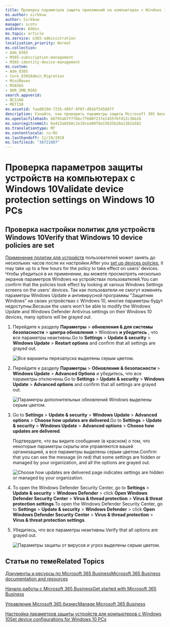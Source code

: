 ```yaml
---
title: Проверка параметров защиты приложений на компьютерах с Windows 10
ms.author: sirkkuw
author: Sirkkuw
manager: scotv
audience: Admin
ms.topic: article
ms.service: o365-administration
localization_priority: Normal
ms.collection:
- Adm_O365
- M365-subscription-management
- M365-identity-device-management
ms.custom:
- Adm_O365
- Core_O365Admin_Migration
- MiniMaven
- MSB365
- OKR_SMB_M365
search.appverid:
- BCS160
- MET150
ms.assetid: fae8819d-7235-495f-9f07-d016f545887f
description: Узнайте, как проверить параметры защиты Microsoft 365 бизнес-приложений на устройствах с Windows 10.
ms.openlocfilehash: b8793ab7f77bbc7f608f237e2455f6fd12c3bb26
ms.sourcegitcommit: 6a413a65b8c2e10cea08f0a15635b28a1362a582
ms.translationtype: MT
ms.contentlocale: ru-RU
ms.lasthandoff: 11/19/2019
ms.locfileid: "38721807"
---
```

# <a name="validate-device-protection-settings-on-windows-10-pcs"></a><span data-ttu-id="7f853-103">Проверка параметров защиты устройств на компьютерах с Windows 10</span><span class="sxs-lookup"><span data-stu-id="7f853-103">Validate device protection settings on Windows 10 PCs</span></span>

## <a name="verify-that-windows-10-device-policies-are-set"></a><span data-ttu-id="7f853-104">Проверка настройки политик для устройств Windows 10</span><span class="sxs-lookup"><span data-stu-id="7f853-104">Verify that Windows 10 device policies are set</span></span>

<span data-ttu-id="7f853-105">[Применение политик для устройств](protection-settings-for-windows-10-pcs.md) пользователей может занять до нескольких часов после их настройки.</span><span class="sxs-lookup"><span data-stu-id="7f853-105">After you [set up devices policies](protection-settings-for-windows-10-pcs.md), it may take up to a few hours for the policy to take effect on users' devices.</span></span> <span data-ttu-id="7f853-106">Чтобы убедиться в их применении, вы можете просмотреть несколько экранов параметров Windows на устройствах пользователей.</span><span class="sxs-lookup"><span data-stu-id="7f853-106">You can confirm that the policies took effect by looking at various Windows Settings screens on the users' devices.</span></span> <span data-ttu-id="7f853-107">Так как пользователи не смогут изменять параметры Windows Update и антивирусной программы "Защитник Windows" на своих устройствах с Windows 10, многие параметры будут недоступны.</span><span class="sxs-lookup"><span data-stu-id="7f853-107">Because the users won't be able to modify the Windows Update and Windows Defender Antivirus settings on their Windows 10 devices, many options will be grayed out.</span></span>
  
1. <span data-ttu-id="7f853-108">Перейдите к разделу **Параметры** \> **обновления &amp; для системы безопасности** \> **центра обновления** \> Windows **и убедитесь** , что все параметры неактивны.</span><span class="sxs-lookup"><span data-stu-id="7f853-108">Go to **Settings** \> **Update &amp; security** \> **Windows Update** \> **Restart options** and confirm that all settings are grayed out.</span></span> 
    
    ![Все варианты перезапуска выделены серым цветом.](media/31308da9-18b0-47c5-bbf6-d5fa6747c376.png)
  
2. <span data-ttu-id="7f853-110">Перейдите к разделу **Параметры** \> **Обновление &amp; безопасности** \> **Windows Update** \> **Advanced Options** и убедитесь, что все параметры отключены.</span><span class="sxs-lookup"><span data-stu-id="7f853-110">Go to **Settings** \> **Update &amp; security** \> **Windows Update** \> **Advanced options** and confirm that all settings are grayed out.</span></span> 
    
    ![Параметры дополнительных обновлений Windows выделены серым цветом.](media/049cf281-d503-4be9-898b-c0a3286c7fc2.png)
  
3. <span data-ttu-id="7f853-112">Go to **Settings** \> **Update &amp; security** \> **Windows Update** \> **Advanced options** \> **Choose how updates are delivered**.</span><span class="sxs-lookup"><span data-stu-id="7f853-112">Go to **Settings** \> **Update &amp; security** \> **Windows Update** \> **Advanced options** \> **Choose how updates are delivered**.</span></span>
    
    <span data-ttu-id="7f853-113">Подтвердите, что вы видите сообщение (в красном) о том, что некоторые параметры скрыты или управляются вашей организацией, а все параметры выделены серым цветом.</span><span class="sxs-lookup"><span data-stu-id="7f853-113">Confirm that you can see the message (in red) that some settings are hidden or managed by your organization, and all the options are grayed out.</span></span>
    
    ![Choose how updates are delivered page indicates settings are hidden or managed by your organization.](media/6b3e37c5-da41-4afd-9983-b4f406216b59.png)
  
4. <span data-ttu-id="7f853-115">To open the Windows Defender Security Center, go to **Settings** \> **Update &amp; security** \> **Windows Defender** \> click **Open Windows Defender Security Center** \> **Virus &amp; thread protection** \> **Virus &amp; threat protection settings**.</span><span class="sxs-lookup"><span data-stu-id="7f853-115">To open the Windows Defender Security Center, go to **Settings** \> **Update &amp; security** \> **Windows Defender** \> click **Open Windows Defender Security Center** \> **Virus &amp; thread protection** \> **Virus &amp; threat protection settings**.</span></span> 
    
5. <span data-ttu-id="7f853-116">Убедитесь, что все параметры неактивны.</span><span class="sxs-lookup"><span data-stu-id="7f853-116">Verify that all options are grayed out.</span></span> 
    
    ![Параметры защиты от вирусов и угроз выделены серым цветом.](media/9ca68d40-a5d9-49d7-92a4-c581688b5926.png)
  
## <a name="related-topics"></a><span data-ttu-id="7f853-118">Статьи по теме</span><span class="sxs-lookup"><span data-stu-id="7f853-118">Related Topics</span></span>

[<span data-ttu-id="7f853-119">Документы и ресурсы по Microsoft 365 Business</span><span class="sxs-lookup"><span data-stu-id="7f853-119">Microsoft 365 Business documentation and resources</span></span>](https://go.microsoft.com/fwlink/p/?linkid=853701)
  
[<span data-ttu-id="7f853-120">Начало работы с Microsoft 365 Business</span><span class="sxs-lookup"><span data-stu-id="7f853-120">Get started with Microsoft 365 Business</span></span>](microsoft-365-business-overview.md)
  
[<span data-ttu-id="7f853-121">Управление Microsoft 365 бизнес</span><span class="sxs-lookup"><span data-stu-id="7f853-121">Manage Microsoft 365 Business</span></span>](manage.md)
  
[<span data-ttu-id="7f853-122">Настройка параметров защиты устройств для компьютеров с Windows 10</span><span class="sxs-lookup"><span data-stu-id="7f853-122">Set device configurations for Windows 10 PCs</span></span>](protection-settings-for-windows-10-pcs.md)
  


